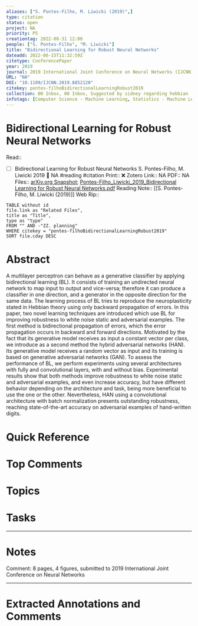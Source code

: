```yaml
---
aliases: ["S. Pontes-Filho, M. Liwicki (2019)",]
type: citation
status: open
project: NA
priority: P5
creationtag: 2022-08-31 12:00
people: ["S. Pontes-Filho", "M. Liwicki"]
title: "Bidirectional Learning for Robust Neural Networks"
dateadd: 2022-06-15T11:32:59Z
citetype: ConferencePaper
year: 2019
journal: 2019 International Joint Conference on Neural Networks (IJCNN)
URL: "NA"
DOI: "10.1109/IJCNN.2019.8852120"
citekey: pontes-filhoBidirectionalLearningRobust2019
collection: 00 Inbox, 00 Inbox, Suggested by sidney regarding hebbian
infotags: [Computer Science - Machine Learning, Statistics - Machine Learning]
---
```


# Bidirectional Learning for Robust Neural Networks
Read:: 
- [ ] Bidirectional Learning for Robust Neural Networks S. Pontes-Filho, M. Liwicki 2019 🛫 NA #reading #citation
Print::  ❌
Zotero Link:: NA
PDF:: NA
Files:: [arXiv.org Snapshot](file:////home/michaelt/Insync/m@tarlton.info/Google%20Drive/06.%20Zotero/storage/SPYERV6H/1805.html); [Pontes-Filho_Liwicki_2019_Bidirectional Learning for Robust Neural Networks.pdf](file:////home/michaelt/Insync/m@tarlton.info/Google%20Drive/06.%20Zotero/storage/VMHAAANY/Pontes-Filho_Liwicki_2019_Bidirectional%20Learning%20for%20Robust%20Neural%20Networks.pdf)
Reading Note:: [[S. Pontes-Filho, M. Liwicki (2019)]]
Web Rip:: 

```dataview
TABLE without id
file.link as "Related Files",
title as "Title",
type as "type"
FROM "" AND -"ZZ. planning"
WHERE citekey = "pontes-filhoBidirectionalLearningRobust2019" 
SORT file.cday DESC
```

# Abstract
A multilayer perceptron can behave as a generative classifier by applying bidirectional learning (BL). It consists of training an undirected neural network to map input to output and vice-versa; therefore it can produce a classifier in one direction, and a generator in the opposite direction for the same data. The learning process of BL tries to reproduce the neuroplasticity stated in Hebbian theory using only backward propagation of errors. In this paper, two novel learning techniques are introduced which use BL for improving robustness to white noise static and adversarial examples. The first method is bidirectional propagation of errors, which the error propagation occurs in backward and forward directions. Motivated by the fact that its generative model receives as input a constant vector per class, we introduce as a second method the hybrid adversarial networks (HAN). Its generative model receives a random vector as input and its training is based on generative adversarial networks (GAN). To assess the performance of BL, we perform experiments using several architectures with fully and convolutional layers, with and without bias. Experimental results show that both methods improve robustness to white noise static and adversarial examples, and even increase accuracy, but have different behavior depending on the architecture and task, being more beneficial to use the one or the other. Nevertheless, HAN using a convolutional architecture with batch normalization presents outstanding robustness, reaching state-of-the-art accuracy on adversarial examples of hand-written digits.

# Quick Reference


# Top Comments


# Topics


# Tasks


----
# Notes
Comment: 8 pages, 4 figures, submitted to 2019 International Joint Conference on Neural Networks

----
# Extracted Annotations and Comments